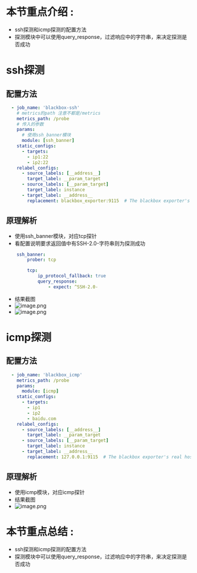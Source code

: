 # 本节重点介绍 :

- ssh探测和icmp探测的配置方法
- 探测模块中可以使用query_response，过滤响应中的字符串，来决定探测是否成功

# ssh探测

## 配置方法

```yaml
  - job_name: 'blackbox-ssh'
    # metrics的path 注意不都是/metrics
    metrics_path: /probe
    # 传入的参数
    params:
      # 使用ssh_banner模块
      module: [ssh_banner] 
    static_configs:
      - targets:
        - ip1:22   
        - ip2:22  
    relabel_configs:
      - source_labels: [__address__]
        target_label: __param_target
      - source_labels: [__param_target]
        target_label: instance
      - target_label: __address__
        replacement: blackbox_exporter:9115  # The blackbox exporter's real hostname:port.
```

## 原理解析

- 使用ssh_banner模块，对应tcp探针
- 看配置说明要求返回值中有SSH-2.0-字符串则为探测成功

```yaml
    ssh_banner:
        prober: tcp

        tcp:
            ip_protocol_fallback: true
            query_response:
                - expect: ^SSH-2.0-

```

- 结果截图
- ![image.png](http://jutibolg.oss-cn-shenzhen.aliyuncs.com/908/1629510956000/e24edd3c38014e11b84f93d211231a18.png)
- ![image.png](http://jutibolg.oss-cn-shenzhen.aliyuncs.com/908/1629510956000/a16ce6a512974f2fb6d169fd37aa6816.png)

# icmp探测

## 配置方法

```yaml
  - job_name: 'blackbox_icmp'
    metrics_path: /probe
    params:
      module: [icmp]
    static_configs:
      - targets:
        - ip1
        - ip2
        - baidu.com
    relabel_configs:
      - source_labels: [__address__]
        target_label: __param_target
      - source_labels: [__param_target]
        target_label: instance
      - target_label: __address__
        replacement: 127.0.0.1:9115  # The blackbox exporter's real hostname:port.
```

## 原理解析

- 使用icmp模块，对应icmp探针
- 结果截图
- ![image.png](http://jutibolg.oss-cn-shenzhen.aliyuncs.com/908/1629510956000/966c4c1e88b24d27aa58ba55e54bdf68.png)

# 本节重点总结 :

- ssh探测和icmp探测的配置方法
- 探测模块中可以使用query_response，过滤响应中的字符串，来决定探测是否成功